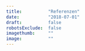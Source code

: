 ```yaml
---
title:          "Referenzen"
date:           "2018-07-01"
draft:          false
robotsExclude:  false
imagethumb:     ""
image:          ""
---
```

